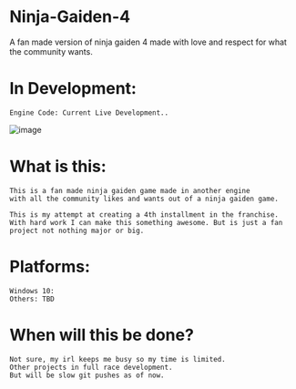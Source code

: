 # Ninja-Gaiden-4
A fan made version of ninja gaiden 4 made with love and respect for what the community wants.

# In Development: 
    Engine Code: Current Live Development..

![image](https://i.ibb.co/nbCbc0B/x360-ninja-gaiden-ii-110214.png)

# What is this:

    This is a fan made ninja gaiden game made in another engine 
    with all the community likes and wants out of a ninja gaiden game.
    
    This is my attempt at creating a 4th installment in the franchise.
    With hard work I can make this something awesome. But is just a fan
    project not nothing major or big.
    
    
# Platforms:

    Windows 10:
    Others: TBD
    
    
# When will this be done?

    Not sure, my irl keeps me busy so my time is limited.
    Other projects in full race development.
    But will be slow git pushes as of now.
